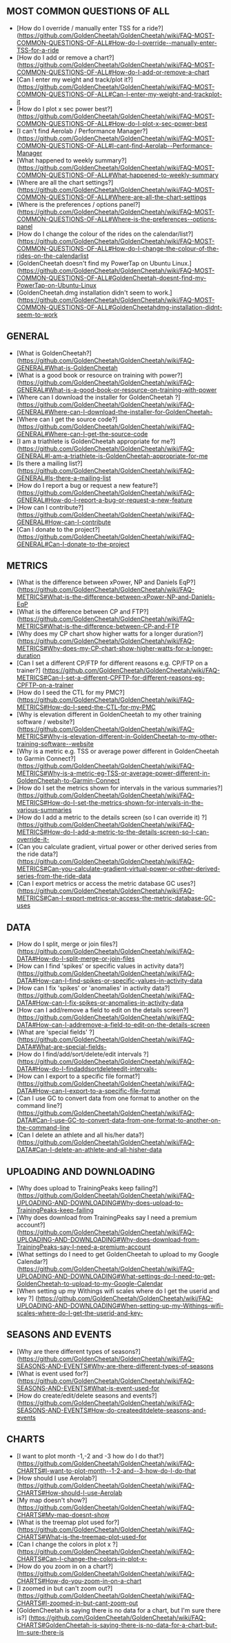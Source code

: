 
## MOST COMMON QUESTIONS OF ALL

* [How do I override / manually enter TSS for a ride?] (https://github.com/GoldenCheetah/GoldenCheetah/wiki/FAQ-MOST-COMMON-QUESTIONS-OF-ALL#How-do-I-override--manually-enter-TSS-for-a-ride
* [How do I add or remove a chart?] (https://github.com/GoldenCheetah/GoldenCheetah/wiki/FAQ-MOST-COMMON-QUESTIONS-OF-ALL#How-do-I-add-or-remove-a-chart
* [Can I enter my weight and track/plot it?] (https://github.com/GoldenCheetah/GoldenCheetah/wiki/FAQ-MOST-COMMON-QUESTIONS-OF-ALL#Can-I-enter-my-weight-and-trackplot-it
* [How do I plot x sec power best?] (https://github.com/GoldenCheetah/GoldenCheetah/wiki/FAQ-MOST-COMMON-QUESTIONS-OF-ALL#How-do-I-plot-x-sec-power-best
* [I can't find Aerolab / Performance Manager?] (https://github.com/GoldenCheetah/GoldenCheetah/wiki/FAQ-MOST-COMMON-QUESTIONS-OF-ALL#I-cant-find-Aerolab--Performance-Manager
* [What happened to weekly summary?] (https://github.com/GoldenCheetah/GoldenCheetah/wiki/FAQ-MOST-COMMON-QUESTIONS-OF-ALL#What-happened-to-weekly-summary
* [Where are all the chart settings?] (https://github.com/GoldenCheetah/GoldenCheetah/wiki/FAQ-MOST-COMMON-QUESTIONS-OF-ALL#Where-are-all-the-chart-settings
* [Where is the preferences / options panel?] (https://github.com/GoldenCheetah/GoldenCheetah/wiki/FAQ-MOST-COMMON-QUESTIONS-OF-ALL#Where-is-the-preferences--options-panel
* [How do I change the colour of the rides on the calendar/list?] (https://github.com/GoldenCheetah/GoldenCheetah/wiki/FAQ-MOST-COMMON-QUESTIONS-OF-ALL#How-do-I-change-the-colour-of-the-rides-on-the-calendarlist
* [GoldenCheetah doesn't find my PowerTap on Ubuntu Linux.] (https://github.com/GoldenCheetah/GoldenCheetah/wiki/FAQ-MOST-COMMON-QUESTIONS-OF-ALL#GoldenCheetah-doesnt-find-my-PowerTap-on-Ubuntu-Linux
* [GoldenCheetah.dmg installation didn't seem to work.] (https://github.com/GoldenCheetah/GoldenCheetah/wiki/FAQ-MOST-COMMON-QUESTIONS-OF-ALL#GoldenCheetahdmg-installation-didnt-seem-to-work

## GENERAL

* [What is GoldenCheetah?] (https://github.com/GoldenCheetah/GoldenCheetah/wiki/FAQ-GENERAL#What-is-GoldenCheetah
* [What is a good book or resource on training with power?] (https://github.com/GoldenCheetah/GoldenCheetah/wiki/FAQ-GENERAL#What-is-a-good-book-or-resource-on-training-with-power
* [Where can I download the installer for GoldenCheetah ?] (https://github.com/GoldenCheetah/GoldenCheetah/wiki/FAQ-GENERAL#Where-can-I-download-the-installer-for-GoldenCheetah-
* [Where can I get the source code?] (https://github.com/GoldenCheetah/GoldenCheetah/wiki/FAQ-GENERAL#Where-can-I-get-the-source-code
* [I am a triathlete is GoldenCheetah appropriate for me?] (https://github.com/GoldenCheetah/GoldenCheetah/wiki/FAQ-GENERAL#I-am-a-triathlete-is-GoldenCheetah-appropriate-for-me
* [Is there a mailing list?] (https://github.com/GoldenCheetah/GoldenCheetah/wiki/FAQ-GENERAL#Is-there-a-mailing-list
* [How do I report a bug or request a new feature?] (https://github.com/GoldenCheetah/GoldenCheetah/wiki/FAQ-GENERAL#How-do-I-report-a-bug-or-request-a-new-feature
* [How can I contribute?] (https://github.com/GoldenCheetah/GoldenCheetah/wiki/FAQ-GENERAL#How-can-I-contribute
* [Can I donate to the project?] (https://github.com/GoldenCheetah/GoldenCheetah/wiki/FAQ-GENERAL#Can-I-donate-to-the-project

## METRICS

* [What is the difference between xPower, NP and Daniels EqP?] (https://github.com/GoldenCheetah/GoldenCheetah/wiki/FAQ-METRICS#What-is-the-difference-between-xPower-NP-and-Daniels-EqP
* [What is the difference between CP and FTP?] (https://github.com/GoldenCheetah/GoldenCheetah/wiki/FAQ-METRICS#What-is-the-difference-between-CP-and-FTP
* [Why does my CP chart show higher watts for a longer duration?] (https://github.com/GoldenCheetah/GoldenCheetah/wiki/FAQ-METRICS#Why-does-my-CP-chart-show-higher-watts-for-a-longer-duration
* [Can I set a different CP/FTP for different reasons e.g. CP/FTP on a trainer?] (https://github.com/GoldenCheetah/GoldenCheetah/wiki/FAQ-METRICS#Can-I-set-a-different-CPFTP-for-different-reasons-eg-CPFTP-on-a-trainer
* [How do I seed the CTL for my PMC?] (https://github.com/GoldenCheetah/GoldenCheetah/wiki/FAQ-METRICS#How-do-I-seed-the-CTL-for-my-PMC
* [Why is elevation different in GoldenCheetah to my other training software / website?] (https://github.com/GoldenCheetah/GoldenCheetah/wiki/FAQ-METRICS#Why-is-elevation-different-in-GoldenCheetah-to-my-other-training-software--website
* [Why is a metric e.g. TSS or average power different in GoldenCheetah to Garmin Connect?] (https://github.com/GoldenCheetah/GoldenCheetah/wiki/FAQ-METRICS#Why-is-a-metric-eg-TSS-or-average-power-different-in-GoldenCheetah-to-Garmin-Connect
* [How do I set the metrics shown for intervals in the various summaries?] (https://github.com/GoldenCheetah/GoldenCheetah/wiki/FAQ-METRICS#How-do-I-set-the-metrics-shown-for-intervals-in-the-various-summaries
* [How do I add a metric to the details screen (so I can override it) ?] (https://github.com/GoldenCheetah/GoldenCheetah/wiki/FAQ-METRICS#How-do-I-add-a-metric-to-the-details-screen-so-I-can-override-it-
* [Can you calculate gradient, virtual power or other derived series from the ride data?] (https://github.com/GoldenCheetah/GoldenCheetah/wiki/FAQ-METRICS#Can-you-calculate-gradient-virtual-power-or-other-derived-series-from-the-ride-data
* [Can I export metrics or access the metric database GC uses?] (https://github.com/GoldenCheetah/GoldenCheetah/wiki/FAQ-METRICS#Can-I-export-metrics-or-access-the-metric-database-GC-uses

## DATA

* [How do I split, merge or join files?] (https://github.com/GoldenCheetah/GoldenCheetah/wiki/FAQ-DATA#How-do-I-split-merge-or-join-files
* [How can I find 'spikes' or specific values in activity data?] (https://github.com/GoldenCheetah/GoldenCheetah/wiki/FAQ-DATA#How-can-I-find-spikes-or-specific-values-in-activity-data
* [How can I fix 'spikes' or 'anomalies' in activity data?] (https://github.com/GoldenCheetah/GoldenCheetah/wiki/FAQ-DATA#How-can-I-fix-spikes-or-anomalies-in-activity-data
* [How can I add/remove a field to edit on the details screen?] (https://github.com/GoldenCheetah/GoldenCheetah/wiki/FAQ-DATA#How-can-I-addremove-a-field-to-edit-on-the-details-screen
* [What are 'special fields' ?] (https://github.com/GoldenCheetah/GoldenCheetah/wiki/FAQ-DATA#What-are-special-fields-
* [How do I find/add/sort/delete/edit intervals ?] (https://github.com/GoldenCheetah/GoldenCheetah/wiki/FAQ-DATA#How-do-I-findaddsortdeleteedit-intervals-
* [How can I export to a specific file format?] (https://github.com/GoldenCheetah/GoldenCheetah/wiki/FAQ-DATA#How-can-I-export-to-a-specific-file-format
* [Can I use GC to convert data from one format to another on the command line?] (https://github.com/GoldenCheetah/GoldenCheetah/wiki/FAQ-DATA#Can-I-use-GC-to-convert-data-from-one-format-to-another-on-the-command-line
* [Can I delete an athlete and all his/her data?] (https://github.com/GoldenCheetah/GoldenCheetah/wiki/FAQ-DATA#Can-I-delete-an-athlete-and-all-hisher-data

## UPLOADING AND DOWNLOADING

* [Why does upload to TrainingPeaks keep failing?] (https://github.com/GoldenCheetah/GoldenCheetah/wiki/FAQ-UPLOADING-AND-DOWNLOADING#Why-does-upload-to-TrainingPeaks-keep-failing
* [Why does download from TrainingPeaks say I need a premium account?] (https://github.com/GoldenCheetah/GoldenCheetah/wiki/FAQ-UPLOADING-AND-DOWNLOADING#Why-does-download-from-TrainingPeaks-say-I-need-a-premium-account
* [What settings do I need to get GoldenCheetah to upload to my Google Calendar?] (https://github.com/GoldenCheetah/GoldenCheetah/wiki/FAQ-UPLOADING-AND-DOWNLOADING#What-settings-do-I-need-to-get-GoldenCheetah-to-upload-to-my-Google-Calendar
* [When setting up my Withings wifi scales where do I get the userid and key ?] (https://github.com/GoldenCheetah/GoldenCheetah/wiki/FAQ-UPLOADING-AND-DOWNLOADING#When-setting-up-my-Withings-wifi-scales-where-do-I-get-the-userid-and-key-

## SEASONS AND EVENTS

* [Why are there different types of seasons?] (https://github.com/GoldenCheetah/GoldenCheetah/wiki/FAQ-SEASONS-AND-EVENTS#Why-are-there-different-types-of-seasons
* [What is event used for?] (https://github.com/GoldenCheetah/GoldenCheetah/wiki/FAQ-SEASONS-AND-EVENTS#What-is-event-used-for
* [How do create/edit/delete seasons and events?] (https://github.com/GoldenCheetah/GoldenCheetah/wiki/FAQ-SEASONS-AND-EVENTS#How-do-createeditdelete-seasons-and-events

## CHARTS

* [I want to plot month -1,-2 and -3 how do I do that?] (https://github.com/GoldenCheetah/GoldenCheetah/wiki/FAQ-CHARTS#I-want-to-plot-month--1-2-and--3-how-do-I-do-that
* [How should I use Aerolab?] (https://github.com/GoldenCheetah/GoldenCheetah/wiki/FAQ-CHARTS#How-should-I-use-Aerolab
* [My map doesn't show?] (https://github.com/GoldenCheetah/GoldenCheetah/wiki/FAQ-CHARTS#My-map-doesnt-show
* [What is the treemap plot used for?] (https://github.com/GoldenCheetah/GoldenCheetah/wiki/FAQ-CHARTS#What-is-the-treemap-plot-used-for
* [Can I change the colors in plot x ?] (https://github.com/GoldenCheetah/GoldenCheetah/wiki/FAQ-CHARTS#Can-I-change-the-colors-in-plot-x-
* [How do you zoom in on a chart?] (https://github.com/GoldenCheetah/GoldenCheetah/wiki/FAQ-CHARTS#How-do-you-zoom-in-on-a-chart
* [I zoomed in but can't zoom out?] (https://github.com/GoldenCheetah/GoldenCheetah/wiki/FAQ-CHARTS#I-zoomed-in-but-cant-zoom-out
* [GoldenCheetah is saying there is no data for a chart, but I'm sure there is?] (https://github.com/GoldenCheetah/GoldenCheetah/wiki/FAQ-CHARTS#GoldenCheetah-is-saying-there-is-no-data-for-a-chart-but-Im-sure-there-is
